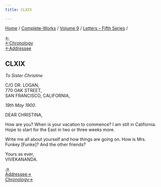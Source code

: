 ```yaml
---
title: CLXIX

---
```

<div>

[Home](../../../index.htm) / [Complete-Works](../../complete_works.htm)
/ [Volume 9](../volume_9_contents.htm) / [Letters – Fifth
Series](letters_fifth_series_contents.htm) /

[←](168_mother.htm)  
[←Chronology](168_mother.htm)  
[←Addressee](165_sister_christine.htm)

## CLXIX

*To Sister Christine*

C/O DR. LOGAN,  
770 OAK STREET,  
SAN FRANCISCO, CALIFORNIA,

*19th May 1900*.

DEAR CHRISTINA,

How are you? When is your vacation to commence? I am still in
California. Hope to start for the East in two or three weeks more.

Write me all about yourself and how things are going on. How is Mrs.
Funkey \[Funke\]? And the other friends?

Yours as ever,  
VIVEKANANDA.

[→](170_abhedananda.htm)  
[Addressee→](171_christina.htm)  
[Chronology→](170_abhedananda.htm)

</div>

